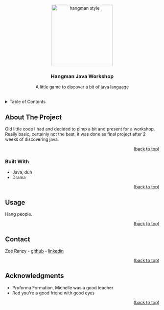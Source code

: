<div id="top"></div>



<!-- PROJECT LOGO -->
<br />
<div align="center">
  <img src="http://vignette4.wikia.nocookie.net/austinally/images/c/ce/Hangman_game.png/revision/latest?cb=20140725033826" alt="hangman style" height="200px">

  <h3>Hangman Java Workshop</h3>

  <p>
    A little game to discover a bit of java language
    <br />
    <br />
  </p>
</div>



<!-- TABLE OF CONTENTS -->
<details>
  <summary>Table of Contents</summary>
  <ol>
    <li>
      <a href="#about-the-project">About The Project</a>
      <ul>
        <li><a href="#built-with">Built With</a></li>
      </ul>
    </li>
    <li><a href="#usage">Usage</a></li>
    <li><a href="#contact">Contact</a></li>
    <li><a href="#acknowledgments">Acknowledgments</a></li>
  </ol>
</details>



<!-- ABOUT THE PROJECT -->
## About The Project

Old little code I had and decided to pimp a bit and present for a workshop.  
Really basic, certainly not the best, it was done as final project after 2 weeks of discovering java.  

<p align="right">(<a href="#top">back to top</a>)</p>

### Built With

* Java, duh
* Drama

<p align="right">(<a href="#top">back to top</a>)</p>



<!-- USAGE EXAMPLES -->
## Usage

Hang people.

<p align="right">(<a href="#top">back to top</a>)</p>



<!-- CONTACT -->
## Contact

Zoé Ranzy - [github](https://github.com/hawkstan) - [linkedin](https://www.linkedin.com/in/z-m-ranzy/)

<p align="right">(<a href="#top">back to top</a>)</p>



<!-- ACKNOWLEDGMENTS -->
## Acknowledgments

* Proforma Formation, Michelle was a good teacher
* Red you're a good friend with good eyes

<p align="right">(<a href="#top">back to top</a>)</p>



<!-- MARKDOWN LINKS & IMAGES -->